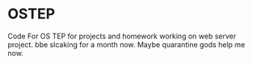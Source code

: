 # OSTEP
Code For OS TEP for projects and homework
working on web server project. bbe slcaking for a month now. Maybe quarantine gods help me now.
